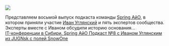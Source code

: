 <!--2025-03-05 12:36:24-->
<div class="yb">
  <div class="rss smaller1 habr"><img src="https://habrastorage.org/getpro/habr/upload_files/3f8/170/b33/3f8170b337f2a673ba388fa9338d4c6d.png" /><p>Представляем восьмой выпуск подкаста команды&nbsp;<a href="https://t.me/+QmrKn0wA8CdkNjAy">Spring АйО</a>, в котором приняли участие <a href="https://t.me/gdb_dbg">Иван Углянский</a> и пять экспертов сообщества. Эксперты вместе с Иваном обсудили историю основания... <br><a class="light" href="https://habr.com/ru/companies/spring_aio/news/888194/?utm_source=habrahabr&utm_medium=rss&utm_campaign=888194">IT-конференции в Сибири. Spring АйО Подкаст №8 с Иваном Углянским из JUGNsk с полей SnowOne</a></div>
</div>
